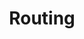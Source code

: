 ---
layout: component.njk
tags: 
    - maps_components_fr
key: routing-maps_fr
title: Routing
parent: maps_components_fr
image: maps/overview/routing.webp
keywords: routing
order: 40
availablelanguages: 
    - de
---